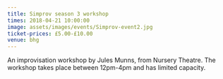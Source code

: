 ```yaml
---
title: Simprov season 3 workshop
times: 2018-04-21 10:00:00
image: assets/images/events/Simprov-event2.jpg
ticket-prices: £5.00-£10.00
venue: bhg
---
```


An improvisation workshop by Jules Munns, from Nursery Theatre. The workshop takes place between 12pm-4pm and has limited capacity.
